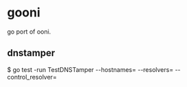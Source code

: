 gooni
=====

go port of ooni.

dnstamper
---------
$ go test -run TestDNSTamper --hostnames=<comma-separated list of hostnames>
--resolvers=<comma-separated list of resolvers> --control_resolver=<control
resolver>
